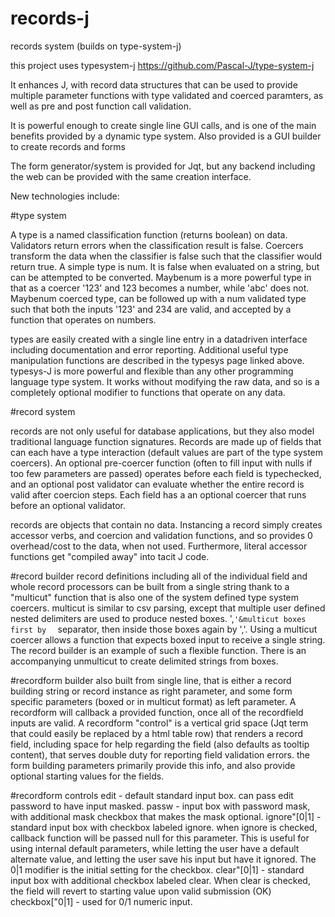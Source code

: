 # records-j
records system (builds on type-system-j)

this project uses typesystem-j https://github.com/Pascal-J/type-system-j

It enhances J, with record data structures that can be used to provide multiple parameter functions with type validated and coerced paramters, as well as pre and post function call validation.

It is powerful enough to create single line GUI calls, and is one of the main benefits provided by a dynamic type system.  Also provided is a GUI builder to create records and forms

The form generator/system is provided for Jqt, but any backend including the web can be provided with the same creation interface.

New technologies include:

#type system

A type is a named classification function (returns boolean) on data.  Validators return errors when the classification result is false.  Coercers transform the data when the classifier is false such that the classifier would return true.  A simple type is num.  It is false when evaluated on a string, but can be attempted to be converted.  Maybenum is a more powerful type in that as a coercer '123' and 123 becomes a number, while 'abc' does not.  Maybenum coerced type, can be followed up with a num validated type such that both the inputs '123' and 234 are valid, and accepted by a function that operates on numbers.

types are easily created with a single line entry in a datadriven interface including documentation and error reporting.  Additional useful type manipulation functions are described in the typesys page linked above.  typesys-J is more powerful and flexible than any other programming language type system.  It works without modifying the raw data, and so is a completely optional modifier to functions that operate on any data.

#record system

records are not only useful for database applications, but they also model traditional language function signatures.  Records are made up of fields that can each have a type interaction (default values are part of the type system coercers).  An optional pre-coercer function (often to fill input with nulls if too few parameters are passed) operates before each field is typechecked, and an optional post validator can evaluate whether the entire record is valid after coercion steps.   Each field has a an optional coercer that runs before an optional validator.

records are objects that contain no data.  Instancing a record simply creates accessor verbs, and coercion and validation functions, and so provides 0 overhead/cost to the data, when not used.  Furthermore, literal accessor functions get "compiled away" into tacit J code.

#record builder
record definitions including all of the individual field and whole record processors can be built from a single string thank to a "multicut" function that is also one of the system defined type system coercers.  multicut is similar to csv parsing, except that multiple user defined nested delimiters are used to produce nested boxes.  ',`'&multicut boxes first by  `  separator, then inside those boxes again by ','.  Using a multicut coercer allows a function that expects boxed input to receive a single string.  The record builder is an example of such a flexible function.  There is an accompanying unmulticut to create delimited strings from boxes.

#recordform builder
also built from single line, that is either a record building string or record instance as right parameter, and some form specific parameters (boxed or in multicut format) as left parameter.  A recordform will callback a provided function, once all of the recordfield inputs are valid.   A recordform "control" is a vertical grid space (Jqt term that could easily be replaced by a html table row) that renders a record field, including space for help regarding the field (also defaults as tooltip content), that serves double duty for reporting field validation errors.  the form building parameters primarily provide this info, and also provide optional starting values for the fields.

#recordform controls
edit - default standard input box.  can pass edit password to have input masked.
passw - input box with password mask, with additional mask checkbox that makes the mask optional.
ignore"[0|1] - standard input box with checkbox labeled ignore.  when ignore is checked, callback function will be passed null for this parameter.  This is useful for using internal default parameters, while letting the user have a default alternate value, and letting the user save his input but have it ignored.  The 0|1 modifier is the initial setting for the checkbox.
clear"[0|1] - standard input box with additional checkbox labeled clear.  When clear is checked, the field will revert to starting value upon valid submission (OK)
checkbox["0|1] - used for 0/1 numeric input.

